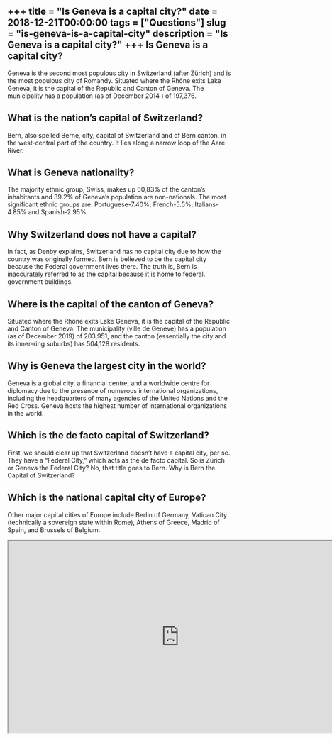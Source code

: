 +++
title = "Is Geneva is a capital city?"
date = 2018-12-21T00:00:00
tags = ["Questions"]
slug = "is-geneva-is-a-capital-city"
description = "Is Geneva is a capital city?"
+++
Is Geneva is a capital city?
----------------------------

Geneva is the second most populous city in Switzerland (after Zürich) and is the most populous city of Romandy. Situated where the Rhône exits Lake Geneva, it is the capital of the Republic and Canton of Geneva. The municipality has a population (as of December 2014 ) of 197,376.

What is the nation’s capital of Switzerland?
--------------------------------------------

Bern, also spelled Berne, city, capital of Switzerland and of Bern canton, in the west-central part of the country. It lies along a narrow loop of the Aare River.

What is Geneva nationality?
---------------------------

The majority ethnic group, Swiss, makes up 60,83% of the canton’s inhabitants and 39.2% of Geneva’s population are non-nationals. The most significant ethnic groups are: Portuguese-7.40%; French-5.5%; Italians-4.85% and Spanish-2.95%.

Why Switzerland does not have a capital?
----------------------------------------

In fact, as Denby explains, Switzerland has no capital city due to how the country was originally formed. Bern is believed to be the capital city because the Federal government lives there. The truth is, Bern is inaccurately referred to as the capital because it is home to federal. government buildings.

Where is the capital of the canton of Geneva?
---------------------------------------------

Situated where the Rhône exits Lake Geneva, it is the capital of the Republic and Canton of Geneva. The municipality (ville de Genève) has a population (as of December 2019) of 203,951, and the canton (essentially the city and its inner-ring suburbs) has 504,128 residents.

Why is Geneva the largest city in the world?
--------------------------------------------

Geneva is a global city, a financial centre, and a worldwide centre for diplomacy due to the presence of numerous international organizations, including the headquarters of many agencies of the United Nations and the Red Cross. Geneva hosts the highest number of international organizations in the world.

Which is the de facto capital of Switzerland?
---------------------------------------------

First, we should clear up that Switzerland doesn’t have a capital city, per se. They have a “Federal City,” which acts as the de facto capital. So is Zürich or Geneva the Federal City? No, that title goes to Bern. Why is Bern the Capital of Switzerland?

Which is the national capital city of Europe?
---------------------------------------------

Other major capital cities of Europe include Berlin of Germany, Vatican City (technically a sovereign state within Rome), Athens of Greece, Madrid of Spain, and Brussels of Belgium.

<iframe allow="accelerometer; autoplay; clipboard-write; encrypted-media; gyroscope; picture-in-picture" allowfullscreen="" class="__youtube_prefs__  epyt-is-override  no-lazyload" data-no-lazy="1" data-origheight="433" data-origwidth="770" data-skipgform_ajax_framebjll="" height="433" id="_ytid_62546" loading="lazy" src="https://www.youtube.com/embed/7sS-Wlh1B2k?enablejsapi=1&autoplay=0&cc_load_policy=0&cc_lang_pref=&iv_load_policy=1&loop=0&modestbranding=0&rel=1&fs=1&playsinline=0&autohide=2&theme=dark&color=red&controls=1&" title="YouTube player" width="770"></iframe>